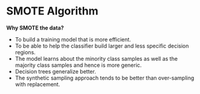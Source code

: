
# SMOTE Algorithm
**Why SMOTE the data?**

- To build a training model that is more efficient.
- To be able to help the classifier build larger and less specific decision regions. 
- The model learns about the minority class samples as well as the majority class samples and hence is more generic.
- Decision trees generalize better.
- The synthetic sampling approach tends to be better than over-sampling with replacement.


